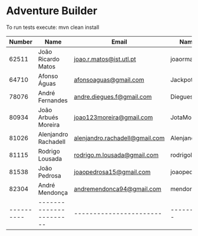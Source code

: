 # Adventure Builder

To run tests execute: mvn clean install

|   Number   |          Name           |            Email        |   Name GitHUb  | Module(s) |
| ---------- | ----------------------- | ----------------------- | ---------------| --------- |
|  62511  | João Ricardo Matos   | joao.r.matos@ist.utl.pt        | joaormatos          | Activity  |
|  64710  | Afonso Águas         | afonsoaguas@gmail.com          | Jackpothead         |           |        
|  78076  | André Fernandes      | andre.diegues.f@gmail.com      | Dieguesist          | Hotel     |
|  80934  | João Arbués Moreira  | joao123moreira@gmail.com       | JotaMoreira         | Activity  |
|  81026  | Alenjandro Rachadell | alenjandro.rachadell@gmail.com | AlenjandroRachadell |           |
|  81115  | Rodrigo Lousada      | rodrigo.m.lousada@gmail.com    | rodrigolousada      | Bank      |
|  81538  | João Pedrosa         | joaopedrosa15@gmail.com        | joaopedrosa         | Hotel     |
|  82304  | André Mendonça       | andremendonca94@gmail.com      | mendonca94          | Bank      |
| ---------- | ----------------------- | ----------------------- | ---------------| --------- |
 
 
